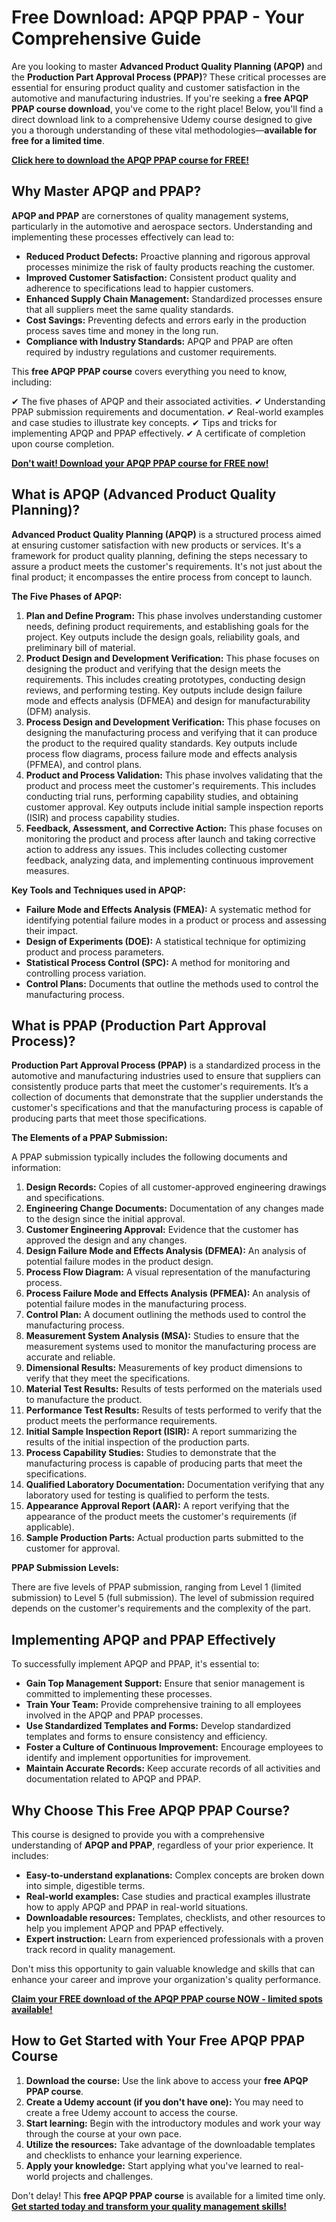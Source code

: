 # Free Download: APQP PPAP - Your Comprehensive Guide

Are you looking to master **Advanced Product Quality Planning (APQP)** and the **Production Part Approval Process (PPAP)**? These critical processes are essential for ensuring product quality and customer satisfaction in the automotive and manufacturing industries. If you're seeking a **free APQP PPAP course download**, you've come to the right place! Below, you'll find a direct download link to a comprehensive Udemy course designed to give you a thorough understanding of these vital methodologies—**available for free for a limited time**.

[**Click here to download the APQP PPAP course for FREE!**](https://udemywork.com/apqp-ppap)

## Why Master APQP and PPAP?

**APQP and PPAP** are cornerstones of quality management systems, particularly in the automotive and aerospace sectors. Understanding and implementing these processes effectively can lead to:

*   **Reduced Product Defects:** Proactive planning and rigorous approval processes minimize the risk of faulty products reaching the customer.
*   **Improved Customer Satisfaction:** Consistent product quality and adherence to specifications lead to happier customers.
*   **Enhanced Supply Chain Management:** Standardized processes ensure that all suppliers meet the same quality standards.
*   **Cost Savings:** Preventing defects and errors early in the production process saves time and money in the long run.
*   **Compliance with Industry Standards:** APQP and PPAP are often required by industry regulations and customer requirements.

This **free APQP PPAP course** covers everything you need to know, including:

✔ The five phases of APQP and their associated activities.
✔ Understanding PPAP submission requirements and documentation.
✔ Real-world examples and case studies to illustrate key concepts.
✔ Tips and tricks for implementing APQP and PPAP effectively.
✔ A certificate of completion upon course completion.

[**Don't wait! Download your APQP PPAP course for FREE now!**](https://udemywork.com/apqp-ppap)

## What is APQP (Advanced Product Quality Planning)?

**Advanced Product Quality Planning (APQP)** is a structured process aimed at ensuring customer satisfaction with new products or services. It's a framework for product quality planning, defining the steps necessary to assure a product meets the customer's requirements. It's not just about the final product; it encompasses the entire process from concept to launch.

**The Five Phases of APQP:**

1.  **Plan and Define Program:** This phase involves understanding customer needs, defining product requirements, and establishing goals for the project. Key outputs include the design goals, reliability goals, and preliminary bill of material.
2.  **Product Design and Development Verification:** This phase focuses on designing the product and verifying that the design meets the requirements. This includes creating prototypes, conducting design reviews, and performing testing. Key outputs include design failure mode and effects analysis (DFMEA) and design for manufacturability (DFM) analysis.
3.  **Process Design and Development Verification:** This phase focuses on designing the manufacturing process and verifying that it can produce the product to the required quality standards. Key outputs include process flow diagrams, process failure mode and effects analysis (PFMEA), and control plans.
4.  **Product and Process Validation:** This phase involves validating that the product and process meet the customer's requirements. This includes conducting trial runs, performing capability studies, and obtaining customer approval. Key outputs include initial sample inspection reports (ISIR) and process capability studies.
5.  **Feedback, Assessment, and Corrective Action:** This phase focuses on monitoring the product and process after launch and taking corrective action to address any issues. This includes collecting customer feedback, analyzing data, and implementing continuous improvement measures.

**Key Tools and Techniques used in APQP:**

*   **Failure Mode and Effects Analysis (FMEA):** A systematic method for identifying potential failure modes in a product or process and assessing their impact.
*   **Design of Experiments (DOE):** A statistical technique for optimizing product and process parameters.
*   **Statistical Process Control (SPC):** A method for monitoring and controlling process variation.
*   **Control Plans:** Documents that outline the methods used to control the manufacturing process.

## What is PPAP (Production Part Approval Process)?

**Production Part Approval Process (PPAP)** is a standardized process in the automotive and manufacturing industries used to ensure that suppliers can consistently produce parts that meet the customer's requirements. It’s a collection of documents that demonstrate that the supplier understands the customer's specifications and that the manufacturing process is capable of producing parts that meet those specifications.

**The Elements of a PPAP Submission:**

A PPAP submission typically includes the following documents and information:

1.  **Design Records:** Copies of all customer-approved engineering drawings and specifications.
2.  **Engineering Change Documents:** Documentation of any changes made to the design since the initial approval.
3.  **Customer Engineering Approval:** Evidence that the customer has approved the design and any changes.
4.  **Design Failure Mode and Effects Analysis (DFMEA):** An analysis of potential failure modes in the product design.
5.  **Process Flow Diagram:** A visual representation of the manufacturing process.
6.  **Process Failure Mode and Effects Analysis (PFMEA):** An analysis of potential failure modes in the manufacturing process.
7.  **Control Plan:** A document outlining the methods used to control the manufacturing process.
8.  **Measurement System Analysis (MSA):** Studies to ensure that the measurement systems used to monitor the manufacturing process are accurate and reliable.
9.  **Dimensional Results:** Measurements of key product dimensions to verify that they meet the specifications.
10. **Material Test Results:** Results of tests performed on the materials used to manufacture the product.
11. **Performance Test Results:** Results of tests performed to verify that the product meets the performance requirements.
12. **Initial Sample Inspection Report (ISIR):** A report summarizing the results of the initial inspection of the production parts.
13. **Process Capability Studies:** Studies to demonstrate that the manufacturing process is capable of producing parts that meet the specifications.
14. **Qualified Laboratory Documentation:** Documentation verifying that any laboratory used for testing is qualified to perform the tests.
15. **Appearance Approval Report (AAR):** A report verifying that the appearance of the product meets the customer's requirements (if applicable).
16. **Sample Production Parts:** Actual production parts submitted to the customer for approval.

**PPAP Submission Levels:**

There are five levels of PPAP submission, ranging from Level 1 (limited submission) to Level 5 (full submission). The level of submission required depends on the customer's requirements and the complexity of the part.

## Implementing APQP and PPAP Effectively

To successfully implement APQP and PPAP, it's essential to:

*   **Gain Top Management Support:** Ensure that senior management is committed to implementing these processes.
*   **Train Your Team:** Provide comprehensive training to all employees involved in the APQP and PPAP processes.
*   **Use Standardized Templates and Forms:** Develop standardized templates and forms to ensure consistency and efficiency.
*   **Foster a Culture of Continuous Improvement:** Encourage employees to identify and implement opportunities for improvement.
*   **Maintain Accurate Records:** Keep accurate records of all activities and documentation related to APQP and PPAP.

## Why Choose This Free APQP PPAP Course?

This course is designed to provide you with a comprehensive understanding of **APQP and PPAP**, regardless of your prior experience. It includes:

*   **Easy-to-understand explanations:** Complex concepts are broken down into simple, digestible terms.
*   **Real-world examples:** Case studies and practical examples illustrate how to apply APQP and PPAP in real-world situations.
*   **Downloadable resources:** Templates, checklists, and other resources to help you implement APQP and PPAP effectively.
*   **Expert instruction:** Learn from experienced professionals with a proven track record in quality management.

Don't miss this opportunity to gain valuable knowledge and skills that can enhance your career and improve your organization's quality performance.

**[Claim your FREE download of the APQP PPAP course NOW - limited spots available!](https://udemywork.com/apqp-ppap)**

## How to Get Started with Your Free APQP PPAP Course

1.  **Download the course:** Use the link above to access your **free APQP PPAP course**.
2.  **Create a Udemy account (if you don't have one):** You may need to create a free Udemy account to access the course.
3.  **Start learning:** Begin with the introductory modules and work your way through the course at your own pace.
4.  **Utilize the resources:** Take advantage of the downloadable templates and checklists to enhance your learning experience.
5.  **Apply your knowledge:** Start applying what you've learned to real-world projects and challenges.

Don't delay! This **free APQP PPAP course** is available for a limited time only. **[Get started today and transform your quality management skills!](https://udemywork.com/apqp-ppap)**
